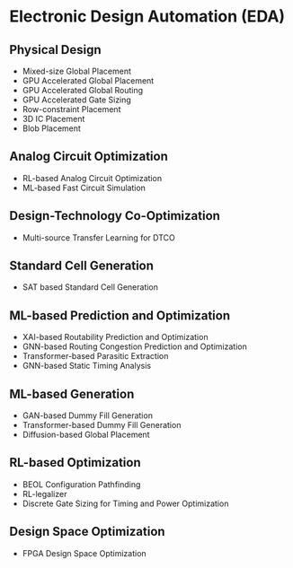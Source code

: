 # Electronic Design Automation (EDA)

## Physical Design

* Mixed-size Global Placement
* GPU Accelerated Global Placement
* GPU Accelerated Global Routing
* GPU Accelerated Gate Sizing
* Row-constraint Placement
* 3D IC Placement
* Blob Placement

## Analog Circuit Optimization

* RL-based Analog Circuit Optimization
* ML-based Fast Circuit Simulation

## Design-Technology Co-Optimization

* Multi-source Transfer Learning for DTCO

## Standard Cell Generation

* SAT based Standard Cell Generation

## ML-based Prediction and Optimization

* XAI-based Routability Prediction and Optimization
* GNN-based Routing Congestion Prediction and Optimization
* Transformer-based Parasitic Extraction
* GNN-based Static Timing Analysis

## ML-based Generation

* GAN-based Dummy Fill Generation
* Transformer-based Dummy Fill Generation
* Diffusion-based Global Placement

## RL-based Optimization

* BEOL Configuration Pathfinding
* RL-legalizer
* Discrete Gate Sizing for Timing and Power Optimization

## Design Space Optimization

* FPGA Design Space Optimization
 
